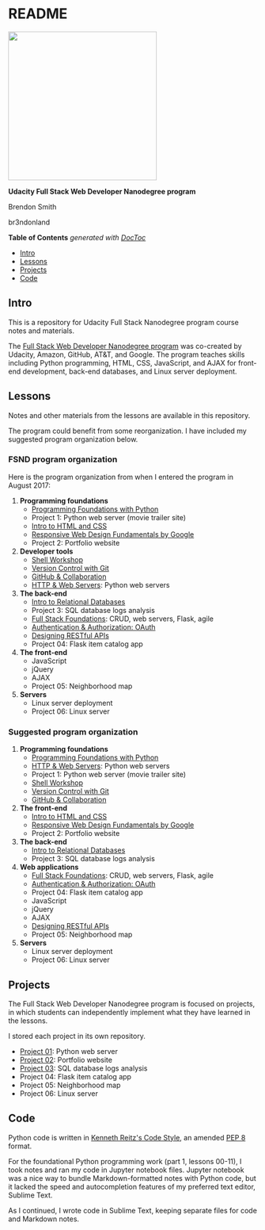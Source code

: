 # README

<a href="https://www.udacity.com/">
	<img src="https://s3-us-west-1.amazonaws.com/udacity-content/rebrand/svg/logo.min.svg" width="300">
</a>

**Udacity Full Stack Web Developer Nanodegree program**

Brendon Smith

br3ndonland

<!-- START doctoc generated TOC please keep comment here to allow auto update -->
<!-- DON'T EDIT THIS SECTION, INSTEAD RE-RUN doctoc TO UPDATE -->
**Table of Contents**  *generated with [DocToc](https://github.com/thlorenz/doctoc)*

- [Intro](#intro)
- [Lessons](#lessons)
- [Projects](#projects)
- [Code](#code)

<!-- END doctoc generated TOC please keep comment here to allow auto update -->


## Intro 

This is a repository for Udacity Full Stack Nanodegree program course notes and materials.

The [Full Stack Web Developer Nanodegree program](https://www.udacity.com/course/full-stack-web-developer-nanodegree--nd004) was co-created by Udacity, Amazon, GitHub, AT&T, and Google. The program teaches skills including Python programming, HTML, CSS, JavaScript, and AJAX for front-end development, back-end databases, and Linux server deployment.


## Lessons

Notes and other materials from the lessons are available in this repository.

The program could benefit from some reorganization. I have included my suggested program organization below.


### FSND program organization

Here is the program organization from when I entered the program in August 2017:

1. **Programming foundations**
	- [Programming Foundations with Python](https://www.udacity.com/course/programming-foundations-with-python--ud036)
	- Project 1: Python web server (movie trailer site)
	- [Intro to HTML and CSS](https://www.udacity.com/course/intro-to-html-and-css--ud001)
	- [Responsive Web Design Fundamentals by Google](https://www.udacity.com/course/responsive-web-design-fundamentals--ud893)
	- Project 2: Portfolio website
2. **Developer tools**
	- [Shell Workshop](https://www.udacity.com/course/shell-workshop--ud206)
	- [Version Control with Git](https://www.udacity.com/course/version-control-with-git--ud123)
	- [GitHub & Collaboration](https://www.udacity.com/course/github-collaboration--ud456)
	- [HTTP & Web Servers](https://www.udacity.com/course/http-web-servers--ud303): Python web servers
3. **The back-end**
	- [Intro to Relational Databases](https://www.udacity.com/course/intro-to-relational-databases--ud197)
	- Project 3: SQL database logs analysis
	- [Full Stack Foundations](https://www.udacity.com/course/full-stack-foundations--ud088): CRUD, web servers, Flask, agile
	- [Authentication & Authorization: OAuth](https://www.udacity.com/course/authentication-authorization-oauth--ud330)
	- [Designing RESTful APIs](https://www.udacity.com/course/designing-restful-apis--ud388)
	- Project 04: Flask item catalog app
4. **The front-end**
	- JavaScript
	- jQuery
	- AJAX
	- Project 05: Neighborhood map
5. **Servers**
	- Linux server deployment
	- Project 06: Linux server


### Suggested program organization

1. **Programming foundations**
	- [Programming Foundations with Python](https://www.udacity.com/course/programming-foundations-with-python--ud036)
	- [HTTP & Web Servers](https://www.udacity.com/course/http-web-servers--ud303): Python web servers
	- Project 1: Python web server (movie trailer site)
	- [Shell Workshop](https://www.udacity.com/course/shell-workshop--ud206)
	- [Version Control with Git](https://www.udacity.com/course/version-control-with-git--ud123)
	- [GitHub & Collaboration](https://www.udacity.com/course/github-collaboration--ud456)
2. **The front-end**
	- [Intro to HTML and CSS](https://www.udacity.com/course/intro-to-html-and-css--ud001)
	- [Responsive Web Design Fundamentals by Google](https://www.udacity.com/course/responsive-web-design-fundamentals--ud893)
	- Project 2: Portfolio website
3. **The back-end**
	- [Intro to Relational Databases](https://www.udacity.com/course/intro-to-relational-databases--ud197)
	- Project 3: SQL database logs analysis
4. **Web applications**
	- [Full Stack Foundations](https://www.udacity.com/course/full-stack-foundations--ud088): CRUD, web servers, Flask, agile
	- [Authentication & Authorization: OAuth](https://www.udacity.com/course/authentication-authorization-oauth--ud330)
	- Project 04: Flask item catalog app
	- JavaScript
	- jQuery
	- AJAX
	- [Designing RESTful APIs](https://www.udacity.com/course/designing-restful-apis--ud388)
	- Project 05: Neighborhood map
5. **Servers**
	- Linux server deployment
	- Project 06: Linux server


## Projects

The Full Stack Web Developer Nanodegree program is focused on projects, in which students can independently implement what they have learned in the lessons.

I stored each project in its own repository.

* [Project 01](https://github.com/br3ndonland/udacity-fsnd01-p01-movies): Python web server
* [Project 02](https://br3ndonland.github.io/udacity/): Portfolio website
* [Project 03](https://github.com/br3ndonland/udacity-fsnd03-p01-logs): SQL database logs analysis
* Project 04: Flask item catalog app
* Project 05: Neighborhood map
* Project 06: Linux server


## Code

Python code is written in [Kenneth Reitz's Code Style](https://www.kennethreitz.org/essays/if-i-could-amend-pep-8), an amended [PEP 8](https://www.python.org/dev/peps/pep-0008/) format.

For the foundational Python programming work (part 1, lessons 00-11), I took notes and ran my code in Jupyter notebook files. Jupyter notebook was a nice way to bundle Markdown-formatted notes with Python code, but it lacked the speed and autocompletion features of my preferred text editor, Sublime Text.

As I continued, I wrote code in Sublime Text, keeping separate files for code and Markdown notes.